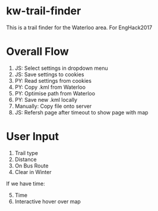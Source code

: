 # kw-trail-finder
This is a trail finder for the Waterloo area. For EngHack2017

# Overall Flow
1. JS: Select settings in dropdown menu
2. JS: Save settings to cookies
3. PY: Read settings from cookies
4. PY: Copy .kml from Waterloo
5. PY: Optimise path from Waterloo
6. PY: Save new .kml locally
7. Manually: Copy file onto server
8. JS: Refersh page after timeout to show page with map

# User Input
1. Trail type
2. Distance
3. On Bus Route
4. Clear in Winter

If we have time:

5. Time
6. Interactive hover over map
